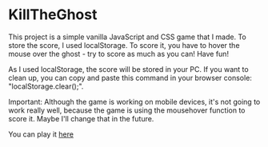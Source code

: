 # KillTheGhost
This project is a simple vanilla JavaScript and CSS game that I made. To store the score, I used localStorage. To score it, you have to hover the mouse over the ghost - try to score as much as you can! Have fun!

As I used localStorage, the score will be stored in your PC. If you want to clean up, you can copy and paste this command in your browser console: "localStorage.clear();". 

Important: Although the game is working on mobile devices, it's not going to work really well, because the game is using the mousehover function to score it. Maybe I'll change that in the future.

You can play it [here](https://mendes13.github.io/KillTheGhost/)

